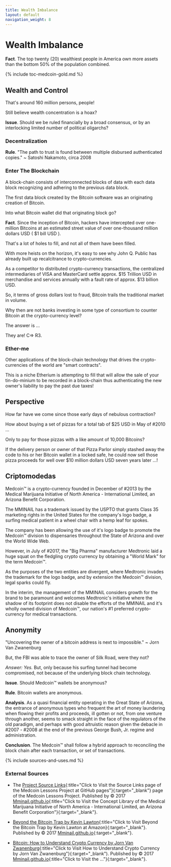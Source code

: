 ```yaml
---
title: Wealth Imbalance
layout: default
navigation_weight: 8
---
```

# Wealth Imbalance

**Fact**. The top twenty (20) wealthiest people in America own more assets than the bottom 50% of the population combined.

{% include toc-medcoin-gold.md %}

## Wealth and Control

That's around 160 million persons, people!

Still believe wealth concentration is a hoax?

**Issue**. Should we be ruled financially by a broad consensus, or by an interlocking limited number of political oligarchs?

### Decentralization

**Rule**. "The path to trust is found between multiple disbursed authenticated copies." ~ Satoshi Nakamoto, circa 2008

### Enter The Blockchain

A block-chain consists of interconnected blocks of data with each data block recognizing and adhering to the previous data block.

The first data block created by the Bitcoin software was an originating creation of Bitcoin.

Into what Bitcoin wallet did that originating block go?

**Fact**. Since the inception of Bitcoin, hackers have intercepted over one-million Bitcoins at an estimated street value of over one-thousand million dollars USD ( $1 bill USD ).

That's a lot of holes to fill, and not all of them have been filled.

With more heists on the horizon, it's easy to see why John Q. Public has already built up recalcitrance to crypto-currencies.

As a competitor to distributed crypto-currency transactions, the centralized intermediaries of VISA and MasterCard settle approx. $15 Trillion USD in merchandise and services annually with a fault rate of approx. $13 billion USD.

So, it terms of gross dollars lost to fraud, Bitcoin trails the traditional market in volume.

Why then are not banks investing in some type of consortium to counter Bitcoin at the crypto-currency level?

The answer is ...

They are! C=> R3.

### Ether-me

Other applications of the block-chain technology that drives the crypto-currencies of the world are "smart contracts".

This is a niche Etherium is attempting to fill that will allow the sale of your tin-do-minium to be recorded in a block-chain thus authenticating the new owner's liability to pay the past due taxes!

## Perspective

How far have we come since those early days of nebulous contraction?

How about buying a set of pizzas for a total tab of $25 USD in May of #2010 ...

Only to pay for those pizzas with a like amount of 10,000 Bitcoins?

If the delivery person or owner of that Pizza Parlor simply stashed away the code to his or her Bitcoin wallet in a locked safe, he could now sell those pizza proceeds for well over $10 million dollars USD seven years later ...!

## Criptomodedas

Medcoin™ is a crypto-currency founded in December of #2013 by the Medical Marijuana Initiative of North America - International Limited, an Arizona Benefit Corporation.

The MMINAIL has a trademark issued by the USPTO that grants Class 35 marketing rights in the United States for the company's logo badge, a surfing medical patient in a wheel chair with a hemp leaf for spokes.

The company has been allowing the use of it's logo badge to promote the Medcoin™ division to dispensaries throughout the State of Arizona and over the World Wide Web.

However, in July of #2017, the "Big Pharma" manufacturer Medtronic laid a huge squat on the fledgling crypto currency by obtaining a "World Mark" for the term Medcoin™.

As the purposes of the two entities are divergent, where Medtronic invades the trademark for the logo badge, and by extension the Medcoin™ division, legal sparks could fly.

In the interim, the management of the MMINAIL considers growth for the brand to be paramount and welcomes Medtronic's initiative where the shadow of its footprint does not disable the efforts of the MMINAIL and it's wholly owned division of Medcoin™, our nation's #1 preferred crypto-currency for medical transactions.

## Anonymity

"Uncovering the owner of a bitcoin address is next to impossible." ~ Jorn Van Zwanenburg

But, the FBI was able to trace the owner of Silk Road, were they not?

*Answer: Yes.* But, only because his surfing tunnel had become compromised, not because of the underlying block chain technology.

**Issue**. Should Medcoin™ wallets be anonymous?

**Rule**. Bitcoin wallets are anonymous.

**Analysis**. As a quasi financial entity operating in the Great State of Arizona, the entrance of anonymous types who frequent the art of money laundering when flowing their profits and proceeds, ill gotten or not, from one venture through another, seems to smack straight in the face of the regulators of the old paradigm, and perhaps with good altruistic reason given the debacle in #2007 - #2008 at the end of the previous George Bush, Jr. regime and administration.

**Conclusion**. The Medcoin™ shall follow a hybrid approach to reconciling the block chain after each transaction, or set of transactions.

{% include sources-and-uses.md %}

### External Sources

- The [Project Source Links](https://mminail.github.io/Medcoin/Source-Medcoin-Links.htm){:title="Click to Visit the Source Links page of the Medcoin Lessons Project at GitHub pages"}{:target="_blank"} page of the Medcoin Lessons Project. Published by © 2017 [Mminail.github.io](https://mminail.github.io/){:title="Click to Visit the Concept Library of the Medical Marijuana Initiative of North America - International Limited, an Arizona Benefit Corporation"}{:target="_blank"}.

- [Beyond the Bitcoin Trap by Kevin Lawton](https://www.amazon.com){:title="Click to Visit Beyond the Bitcoin Trap by Kevin Lawton at Amazon}{:target="_blank"}. Published by © 2017 [Mminail.github.io](https://mminail.github.io/){:target="_blank"}.

- [Bitcoin: How to Understand Crypto Currency by Jorn Van Zwanenburg](https://www.amazon.com){:title="Click to Visit How to Understand Crypto Currency by Jorn Van Zwanenburg"}{:target="_blank"). Published by © 2017 [Mminail.github.io](https://mminail.github.io/){:title="Click to Visit the ..."}{:target="_blank"}.
